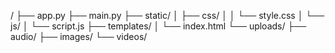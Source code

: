 /
├── app.py
├── main.py
├── static/
│   ├── css/
│   │   └── style.css
│   └── js/
│       └── script.js
├── templates/
│   └── index.html
└── uploads/
    ├── audio/
    ├── images/
    └── videos/